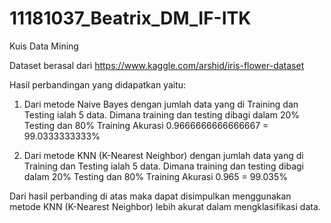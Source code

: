 # 11181037_Beatrix_DM_IF-ITK
Kuis Data Mining

Dataset berasal dari https://www.kaggle.com/arshid/iris-flower-dataset

Hasil perbandingan yang didapatkan yaitu:
1. Dari metode Naive Bayes dengan jumlah data yang di Training dan Testing ialah 5 data. Dimana training dan testing dibagi dalam 20% Testing dan 80% Training
   Akurasi 0.9666666666666667 = 99.0333333333%
   
2. Dari metode KNN (K-Nearest Neighbor) dengan jumlah data yang di Training dan Testing ialah 5 data. Dimana training dan testing dibagi dalam 20% Testing dan 80% Training
   Akurasi 0.965 = 99.035%

Dari hasil perbanding di atas maka dapat disimpulkan menggunakan metode KNN (K-Nearest Neighbor) lebih akurat dalam mengklasifikasi data.
